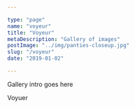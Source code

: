 ```yaml
---

type: "page"
name: "voyeur"
title: "Voyeur"
metaDescription: "Gallery of images"
postImage: "../img/panties-closeup.jpg"
slug: "/voyeur"
date: "2019-01-02"

---
```


Gallery intro goes here

Voyuer